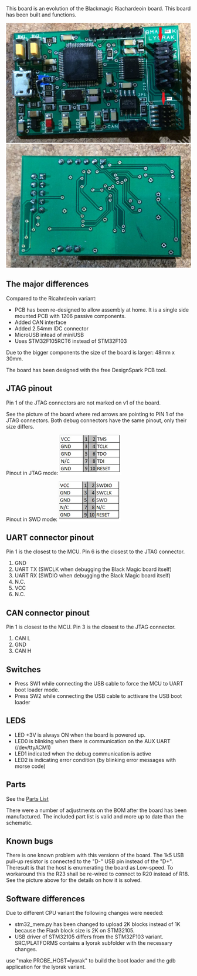 This board is an evolution of the Blackmagic Riachardeoin board. This board has been built
and functions.

![Blackmagic lyorak PCB front](lyorak_front.jpg "Blackmagic lyorak PCB front")
![Blackmagic lyorak PCB bottom](lyorak_bottom.jpg "Blackmagic lyorak PCB bottom")

## The major differences

Compared to the Ricahrdeoin variant:
* PCB has been re-designed to allow assembly at home. It is a single side mounted PCB with 1206 passive components.
* Added CAN interface
* Added 2.54mm IDC connector
* MicroUSB intead of miniUSB
* Uses STM32F105RCT6 instead of STM32F103

Due to the bigger components the size of the board is larger: 48mm x 30mm.

The board has been designed with the free DesignSpark PCB tool.

## JTAG pinout

Pin 1 of the JTAG connectors are not marked on v1 of the board. 

See the picture of the board where red arrows are pointing to PIN 1 of the JTAG connectors.
Both debug connectors have the same pinout, only their size differs.

Pinout in JTAG mode:
![Blackmagic lyorak JTAG pinout](jtag_jtag.jpg "JTAG pinout")

Pinout in SWD mode:
![Blackmagic lyorak SWD pinout](jtag_swd.jpg "SWD pinout")

## UART connector pinout

Pin 1 is the closest to the MCU. Pin 6 is the closest to the JTAG connector.

1. GND
1. UART TX (SWCLK when debugging the Black Magic board itself)
1. UART RX (SWDIO when debugging the Black Magic board itself)
1. N.C.
1. VCC
1. N.C.

## CAN connector pinout

Pin 1 is closest to the MCU. Pin 3 is the closest to the JTAG connector.

1. CAN L
1. GND
1. CAN H

## Switches

* Press SW1 while connecting the USB cable to force the MCU to UART boot loader mode.
* Press SW2 while connecting the USB cable to acttivare the USB boot loader

## LEDS

* LED +3V is always ON when the board is powered up.
* LED0 is blinking when there is communication on the AUX UART (/dev/ttyACM1)
* LED1 indicated when the debug communication is active
* LED2 is indicating error condition (by blinking error messages with morse code)

## Parts

See the [Parts List](Parts.md)

There were a number of adjustments on the BOM after the board has been manufactured. The included part list is valid and more up to date than the schematic.

## Known bugs

There is one known problem with this versionn of the board. The 1k5 USB pull-up resistor is connected to the "D-" USB pin 
instead of the "D+". Theresult is that the host is enumerating the board as Low-speed. To workaround this the R23 
shall be re-wired to connect to R20 instead of R18. See the picture above for the details on how it is solved.

## Software differences

Due to different CPU variant the following changes were needed:

* stm32_mem.py has been changed to upload 2K blocks instead of 1K because the Flash block size is 2K on STM32105.
* USB driver of STM32105 differs from the STM32F103 variant. SRC/PLATFORMS contains a lyorak subfolder with the necessary changes.

use "make PROBE_HOST=lyorak" to build the boot loader and the gdb application for the lyorak variant.

